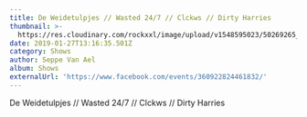 ```yaml
---
title: De Weidetulpjes // Wasted 24/7 // Clckws // Dirty Harries
thumbnail: >-
  https://res.cloudinary.com/rockxxl/image/upload/v1548595023/50269265_1987869114622270_8402427134584291328_n.jpg
date: 2019-01-27T13:16:35.501Z
category: Shows
author: Seppe Van Ael
album: Shows
externalUrl: 'https://www.facebook.com/events/360922824461832/'
---
```

De Weidetulpjes // Wasted 24/7 // Clckws // Dirty Harries
